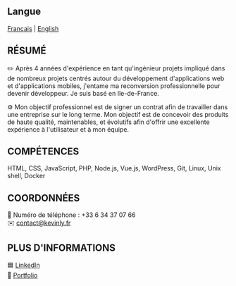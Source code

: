 ## Langue

[Français](README.fr.md) | [English](README.md)

## RÉSUMÉ

✏️ Après 4 années d'expérience en tant qu'ingénieur projets impliqué dans de nombreux projets centrés autour du développement d'applications web et d'applications mobiles, j'entame ma reconversion professionnelle pour devenir développeur. Je suis basé en Ile-de-France.

⚙️ Mon objectif professionnel est de signer un contrat afin de travailler dans une entreprise sur le long terme. Mon objectif est de concevoir des produits de haute qualité, maintenables, et évolutifs afin d'offrir une excellente expérience à l'utilisateur et à mon équipe.

## COMPÉTENCES
HTML, CSS, JavaScript, PHP, Node.js, Vue.js, WordPress, Git, Linux, Unix shell, Docker

## COORDONNÉES

📱 Numéro de téléphone : +33 6 34 37 07 66\
✉️ contact@kevinly.fr

## PLUS D'INFORMATIONS

🟦 [LinkedIn](https://www.linkedin.com/in/kevin-ly-12579573/)\
📰 [Portfolio](http://kevinly.fr/)